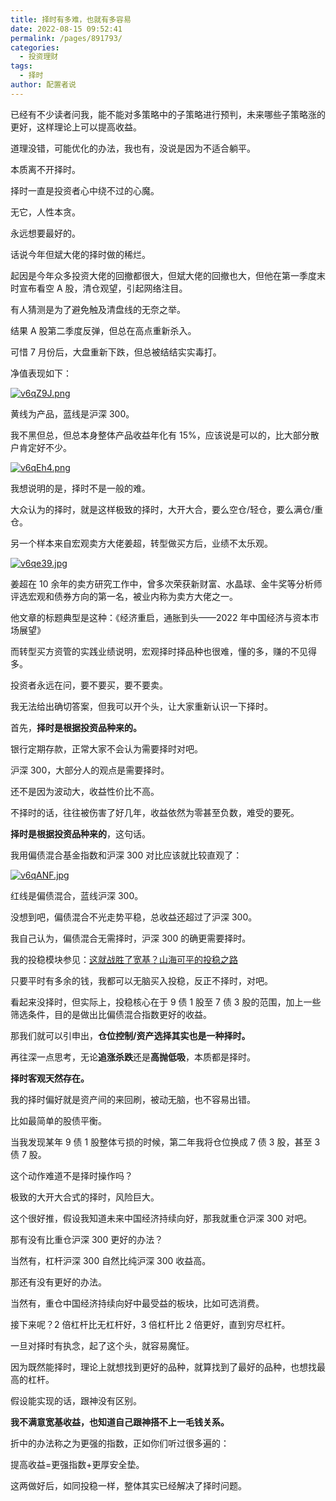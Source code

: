 ```yaml
---
title: 择时有多难，也就有多容易
date: 2022-08-15 09:52:41
permalink: /pages/891793/
categories:
  - 投资理财
tags:
  - 择时
author: 配置者说
---
```

已经有不少读者问我，能不能对多策略中的子策略进行预判，未来哪些子策略涨的更好，这样理论上可以提高收益。  

道理没错，可能优化的办法，我也有，没说是因为不适合躺平。

本质离不开择时。

择时一直是投资者心中绕不过的心魔。

无它，人性本贪。  

永远想要最好的。  

话说今年但斌大佬的择时做的稀烂。  

起因是今年众多投资大佬的回撤都很大，但斌大佬的回撤也大，但他在第一季度末时宣布看空 A 股，清仓观望，引起网络注目。  

有人猜测是为了避免触及清盘线的无奈之举。

结果 A 股第二季度反弹，但总在高点重新杀入。

可惜 7 月份后，大盘重新下跌，但总被结结实实毒打。

净值表现如下：

[![v6qZ9J.png](https://s1.ax1x.com/2022/08/23/v6qZ9J.png)](https://imgse.com/i/v6qZ9J)


黄线为产品，蓝线是沪深 300。  

我不黑但总，但总本身整体产品收益年化有 15%，应该说是可以的，比大部分散户肯定好不少。  

[![v6qEh4.png](https://s1.ax1x.com/2022/08/23/v6qEh4.png)](https://imgse.com/i/v6qEh4)

我想说明的是，择时不是一般的难。

大众认为的择时，就是这样极致的择时，大开大合，要么空仓/轻仓，要么满仓/重仓。  

另一个样本来自宏观卖方大佬姜超，转型做买方后，业绩不太乐观。

[![v6qe39.jpg](https://s1.ax1x.com/2022/08/23/v6qe39.jpg)](https://imgse.com/i/v6qe39)

姜超在 10 余年的卖方研究工作中，曾多次荣获新财富、水晶球、金牛奖等分析师评选宏观和债券方向的第一名，被业内称为卖方大佬之一。

他文章的标题典型是这种：《经济重启，通胀到头——2022 年中国经济与资本市场展望》

而转型买方资管的实践业绩说明，宏观择时择品种也很难，懂的多，赚的不见得多。

投资者永远在问，要不要买，要不要卖。  

我无法给出确切答案，但我可以开个头，让大家重新认识一下择时。  

首先，**择时是根据投资品种来的。**

银行定期存款，正常大家不会认为需要择时对吧。  

沪深 300，大部分人的观点是需要择时。  

还不是因为波动大，收益性价比不高。

不择时的话，往往被伤害了好几年，收益依然为零甚至负数，难受的要死。

**择时是根据投资品种来的**，这句话。  

我用偏债混合基金指数和沪深 300 对比应该就比较直观了：

[![v6qANF.jpg](https://s1.ax1x.com/2022/08/23/v6qANF.jpg)](https://imgse.com/i/v6qANF)

红线是偏债混合，蓝线沪深 300。

没想到吧，偏债混合不光走势平稳，总收益还超过了沪深 300。

我自己认为，偏债混合无需择时，沪深 300 的确更需要择时。  

我的投稳模块参见：[这就战胜了宽基？山海可平的投稳之路](http://mp.weixin.qq.com/s?__biz=MzU0NDk0NzY2MQ==&mid=2247483966&idx=1&sn=0c114e2b660e5d4fdbd846260069c7d9&chksm=fb752e9ccc02a78ae47702c82bb612fa93211d284b8220c2c0957cf450f66ef3b505ddd1d723&scene=21)

只要平时有多余的钱，我都可以无脑买入投稳，反正不择时，对吧。

看起来没择时，但实际上，投稳核心在于 9 债 1 股至 7 债 3 股的范围，加上一些筛选条件，目的是做出比偏债混合指数更好的收益。

  

那我们就可以引申出，**仓位控制/资产选择其实也是一种择时。**

  

再往深一点思考，无论**追涨杀跌**还是**高抛低吸**，本质都是择时。  

**择时客观天然存在。**

我的择时偏好就是资产间的来回刷，被动无脑，也不容易出错。

比如最简单的股债平衡。

当我发现某年 9 债 1 股整体亏损的时候，第二年我将仓位换成 7 债 3 股，甚至 3 债 7 股。

这个动作难道不是择时操作吗？

极致的大开大合式的择时，风险巨大。  

这个很好推，假设我知道未来中国经济持续向好，那我就重仓沪深 300 对吧。  

那有没有比重仓沪深 300 更好的办法？  

当然有，杠杆沪深 300 自然比纯沪深 300 收益高。  

那还有没有更好的办法。  

当然有，重仓中国经济持续向好中最受益的板块，比如可选消费。  

接下来呢？2 倍杠杆比无杠杆好，3 倍杠杆比 2 倍更好，直到穷尽杠杆。

一旦对择时有执念，起了这个头，就容易魔怔。  

因为既然能择时，理论上就想找到更好的品种，就算找到了最好的品种，也想找最高的杠杆。

假设能实现的话，跟神没有区别。

**我不满意宽基收益，也知道自己跟神搭不上一毛钱关系。**

折中的办法称之为更强的指数，正如你们听过很多遍的：

提高收益=更强指数+更厚安全垫。  

这两做好后，如同投稳一样，整体其实已经解决了择时问题。
  
